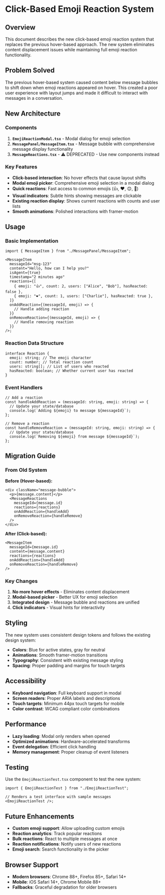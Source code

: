 # Click-Based Emoji Reaction System

## Overview

This document describes the new click-based emoji reaction system that replaces the previous hover-based approach. The new system eliminates content displacement issues while maintaining full emoji reaction functionality.

## Problem Solved

The previous hover-based system caused content below message bubbles to shift down when emoji reactions appeared on hover. This created a poor user experience with layout jumps and made it difficult to interact with messages in a conversation.

## New Architecture

### Components

1. **`EmojiReactionModal.tsx`** - Modal dialog for emoji selection
2. **`MessagePanel/MessageItem.tsx`** - Message bubble with comprehensive message display functionality
3. **`MessageReactions.tsx`** - ⚠️ DEPRECATED - Use new components instead

### Key Features

- **Click-based interaction**: No hover effects that cause layout shifts
- **Modal emoji picker**: Comprehensive emoji selection in a modal dialog
- **Quick reactions**: Fast access to common emojis (👍, ❤️, 😊, 👏)
- **Visual indicators**: Subtle hints showing messages are clickable
- **Existing reaction display**: Shows current reactions with counts and user lists
- **Smooth animations**: Polished interactions with framer-motion

## Usage

### Basic Implementation

```tsx
import { MessageItem } from "./MessagePanel/MessageItem";

<MessageItem
  messageId="msg-123"
  content="Hello, how can I help you?"
  isAgent={true}
  timestamp="2 minutes ago"
  reactions={[
    { emoji: "👍", count: 2, users: ["Alice", "Bob"], hasReacted: false },
    { emoji: "❤️", count: 1, users: ["Charlie"], hasReacted: true },
  ]}
  onAddReaction={(messageId, emoji) => {
    // Handle adding reaction
  }}
  onRemoveReaction={(messageId, emoji) => {
    // Handle removing reaction
  }}
/>;
```

### Reaction Data Structure

```tsx
interface Reaction {
  emoji: string; // The emoji character
  count: number; // Total reaction count
  users: string[]; // List of users who reacted
  hasReacted: boolean; // Whether current user has reacted
}
```

### Event Handlers

```tsx
// Add a reaction
const handleAddReaction = (messageId: string, emoji: string) => {
  // Update your state/database
  console.log(`Adding ${emoji} to message ${messageId}`);
};

// Remove a reaction
const handleRemoveReaction = (messageId: string, emoji: string) => {
  // Update your state/database
  console.log(`Removing ${emoji} from message ${messageId}`);
};
```

## Migration Guide

### From Old System

**Before (Hover-based):**

```tsx
<div className="message-bubble">
  <p>{message.content}</p>
  <MessageReactions
    messageId={message.id}
    reactions={reactions}
    onAddReaction={handleAdd}
    onRemoveReaction={handleRemove}
  />
</div>
```

**After (Click-based):**

```tsx
<MessageItem
  messageId={message.id}
  content={message.content}
  reactions={reactions}
  onAddReaction={handleAdd}
  onRemoveReaction={handleRemove}
/>
```

### Key Changes

1. **No more hover effects** - Eliminates content displacement
2. **Modal-based picker** - Better UX for emoji selection
3. **Integrated design** - Message bubble and reactions are unified
4. **Click indicators** - Visual hints for interactivity

## Styling

The new system uses consistent design tokens and follows the existing design system:

- **Colors**: Blue for active states, gray for neutral
- **Animations**: Smooth framer-motion transitions
- **Typography**: Consistent with existing message styling
- **Spacing**: Proper padding and margins for touch targets

## Accessibility

- **Keyboard navigation**: Full keyboard support in modal
- **Screen readers**: Proper ARIA labels and descriptions
- **Touch targets**: Minimum 44px touch targets for mobile
- **Color contrast**: WCAG compliant color combinations

## Performance

- **Lazy loading**: Modal only renders when opened
- **Optimized animations**: Hardware-accelerated transforms
- **Event delegation**: Efficient click handling
- **Memory management**: Proper cleanup of event listeners

## Testing

Use the `EmojiReactionTest.tsx` component to test the new system:

```tsx
import { EmojiReactionTest } from "./EmojiReactionTest";

// Renders a test interface with sample messages
<EmojiReactionTest />;
```

## Future Enhancements

- **Custom emoji support**: Allow uploading custom emojis
- **Reaction analytics**: Track popular reactions
- **Bulk reactions**: React to multiple messages at once
- **Reaction notifications**: Notify users of new reactions
- **Emoji search**: Search functionality in the picker

## Browser Support

- **Modern browsers**: Chrome 88+, Firefox 85+, Safari 14+
- **Mobile**: iOS Safari 14+, Chrome Mobile 88+
- **Fallbacks**: Graceful degradation for older browsers
